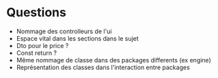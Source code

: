 # Questions

- Nommage des controlleurs de l'ui
- Espace vital dans les sections dans le sujet
- Dto pour le price ?
- Const return ?
- Même nommage de classe dans des packages differents (ex engine)
- Représentation des classes dans l'interaction entre packages